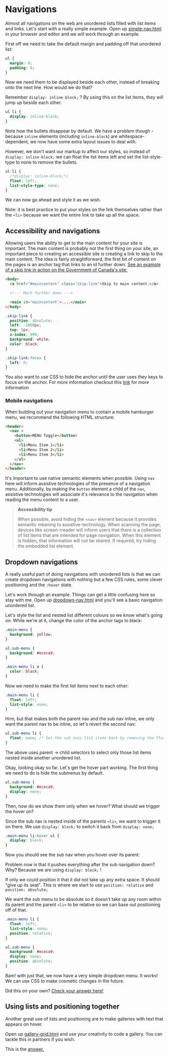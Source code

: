 # Navigations

Almost all navigations on the web are unordered lists filled with list items and links. Let's start with a really simple example. Open up <a href="https://hychalknotes.s3.amazonaws.com/simple-nav.html" download>simple-nav.html</a> in your browser and editor and we will work through an example.

First off we need to take the default margin and padding off that unordered list:

```css
ul {
  margin: 0;
  padding: 0;
}
```

Now we need them to be displayed beside each other, instead of breaking onto the next line. How would we do that?

Remember `display: inline-block;` ? By using this on the list items, they will jump up beside each other.

```css
ul li {
  display: inline-block;
}
```

Note how the bullets disappear by default. We have a problem though - because `inline` elements (including `inline-block`) are whitespace-dependent, we now have some extra layout issues to deal with.

However, we don't want our markup to affect our styles, so instead of `display: inline-block;` we can float the list items left and set the list-style-type to none to remove the bullets.

```css
ul li {
  /*display: inline-block;*/
  float: left;
  list-style-type: none;
}
```

We can now go ahead and style it as we wish.

Note: it is best practice to put your styles on the link themselves rather than the `<li>` because we want the entire link to take up all the space.

## Accessibility and navigations
Allowing users the ability to get to the main content for your site is important. The main content is probably not the first thing on your site, an important piece to creating an accessible site is creating a link to skip to the main content. The idea is fairly straightforward, the first bit of content on the pages is an anchor tag that links to an id further down. <a href="https://www.canada.ca/en.html" target="_blank">See an example of a skip link in action on the Government of Canada's site.</a>

```html
<body>
  <a href="#maincontent" class="skip-link">Skip to main content.</a>

  <!--- Much further down --->

  <main id="maincontent">....</main>
</body>
```

```css
.skip-link {
  position: absolute;
  left: -1000px;
  top: 5px;
  z-index: 999;
  background: white;
  color: black;
}

.skip-link:focus {
  left: 0;
}
```

You also want to use CSS to hide the anchor until the user uses they keys to focus on the anchor. For more information checkout this <a href="http://webaim.org/techniques/skipnav/" target="_blank">link</a> for more information

### Mobile navigations

When building out your navigation menu to contain a mobile hamburger menu, we recommend the following HTML structure:

```html
<header>
  <nav >
    <button>MENU Toggle</button>
    <ul>
      <li>Menu Item 1</li>
      <li>Menu Item 2</li>
      <li>Menu Item 3</li>
    </ul>
  </nav>
</header>
```

It's important to use native semantic elements when possible. Using `nav` here will inform assistive technologies of the presence of a navigation menu. Additionally, by making the `button` element a child of the `nav`, assistive technologies will associate it's relevance to the navigation when reading the menu content to a user.

> **Accessibility tip**
>
> When possible, avoid hiding the `<nav>` element because it provides semantic meaning to assistive-technology. When scanning the page, devices like screen-rreader will inform users that there is a collection of list items that are intended for page navigation. When this element is hidden, that information will not be shared. If required, try hiding the embedded list element. 


## Dropdown navigations

A really useful part of doing navigations with unordered lists is that we can create dropdown navigations with nothing but a few CSS rules, some clever positioning and the `:hover` state.

Let's work through an example. Things can get a little confusing here so stay with me. Open up <a href="https://hychalknotes.s3.amazonaws.com/dropdown-nav.html" download>dropdown-nav.html</a> and you'll see a basic navigation unordered list.

Let's style the list and nested list different colours so we know what's going on. While we're at it, change the color of the anchor tags to black:

```css
.main-menu {
  background: yellow;
}

ul.sub-menu {
  background: #ececa9;
}

.main-menu li a {
  color: black;
}
```

Now we need to make the first list items next to each other:

```css
.main-menu li {
  float: left;
  list-style: none;
}
```

Hrm, but that makes both the parent nav and the sub nav inline, we only want the parent nav to be inline, so let's revert the second nav:

```css
ul.sub-menu li {
  float: none; /* Set the sub navs list items back by removing the float */
}
```

The above uses parent &rarr; child selectors to select only those list items nested inside another unordered list.

Okay, looking okay so far. Let's get the hover part working. The first thing we need to do is hide the submenus by default.

```css
ul.sub-menu {
  background: #ececa9;
  display: none;
}
```

Then, how do we show them only when we hover? What should we trigger the hover on?

Since the sub nav is nested inside of the parents `<li>`, we want to trigger it on there. We use `display: block;` to switch it back from `display: none;`

```css
.main-menu li:hover ul {
  display: block;
}
```

Now you should see the sub nav when you hover over its parent:

Problem now is that it pushes everything after the sub navigation down? Why? Because we are using `display: block;` !

If only we could position it that it did not take up any extra space. It should "give up its seat". This is where we start to use `position: relative` and `position: absolute;`

We want the sub menu to be absolute so it doesn't take up any room within its parent and the parent `<li>` to be relative so we can base out positioning off of that.

```css
.main-menu li {
  float: left;
  list-style: none;
  position: relative;
}

ul.sub-menu {
  background: #ececa9;
  display: none;
  position: absolute;
}
```

Bam! with just that, we now have a very simple dropdown menu. It works! We can use CSS to make cosmetic changes in the future.

Did this on your own? <a href="https://hychalknotes.s3.amazonaws.com/dropdown-navANSWER.html" download>Check your answer here!</a>

## Using lists and positioning together

Another great use of lists and positioning are to make galleries with text that appears on hover.

Open up <a href="https://hychalknotes.s3.amazonaws.com/gallery-grid.html" download>gallery-grid.html</a> and use your creativity to code a gallery. You can tackle this in partners if you wish.

This is the <a href="https://hychalknotes.s3.amazonaws.com/gallery-gridANSWER.html" download>answer.</a>
